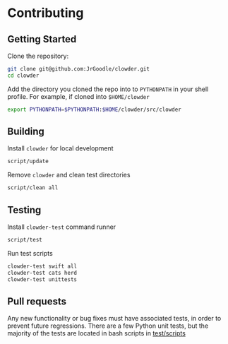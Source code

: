 # Contributing

## Getting Started

Clone the repository:

```bash
git clone git@github.com:JrGoodle/clowder.git
cd clowder
```

Add the directory you cloned the repo into to `PYTHONPATH` in your shell profile. For example, if cloned into `$HOME/clowder`

```bash
export PYTHONPATH=$PYTHONPATH:$HOME/clowder/src/clowder
```

## Building

Install `clowder` for local development

```bash
script/update
```

Remove `clowder` and clean test directories

```bash
script/clean all
```

## Testing

Install `clowder-test` command runner

```bash
script/test
```

Run test scripts

```bash
clowder-test swift all
clowder-test cats herd
clowder-test unittests
```

## Pull requests

Any new functionality or bug fixes must have associated tests, in order to prevent future regressions. There are a few Python unit tests, but the majority of the tests are located in bash scripts in [test/scripts](test/scripts)
